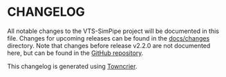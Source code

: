 # CHANGELOG

All notable changes to the VTS-SimPipe project will be documented in this file.
Changes for upcoming releases can be found in the [docs/changes](docs/changes) directory.
Note that changes before release v2.2.0 are not documented here, but can be found in the
[GitHub repository](https://github.com/VERITAS-Observatory/VTS-SimPipe/releases).

This changelog is generated using [Towncrier](https://towncrier.readthedocs.io/).

<!-- towncrier release notes start -->
